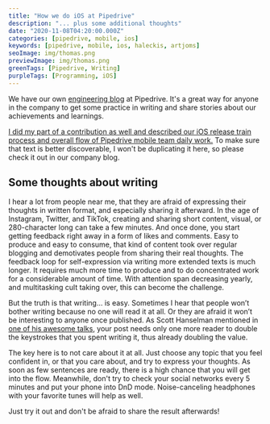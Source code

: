 ```yaml
---
title: "How we do iOS at Pipedrive"
description: "... plus some additional thoughts"
date: "2020-11-08T04:20:00.000Z"
categories: [pipedrive, mobile, ios]
keywords: [pipedrive, mobile, ios, haleckis, artjoms]
seoImage: img/thomas.png
previewImage: img/thomas.png
greenTags: [Pipedrive, Writing]
purpleTags: [Programming, iOS]
---
```


We have our own [engineering blog](https://medium.com/pipedrive-engineering) at Pipedrive. It's a great way for anyone in the company to get some practice in writing and share stories about our achievements and learnings.

[I did my part of a contribution as well and described our iOS release train process and overall flow of Pipedrive mobile team daily work.](https://medium.com/pipedrive-engineering/welcome-aboard-the-pipedrive-ios-release-train-40fd9123ceac)
To make sure that text is better discoverable, I won't be duplicating it here, so please check it out in our company blog.

## Some thoughts about writing

I hear a lot from people near me, that they are afraid of expressing their thoughts in written format, and especially sharing it afterward.
In the age of Instagram, Twitter, and TikTok, creating and sharing short content, visual, or 280-character long can take a few minutes. And once done, you start getting feedback right away in a form of likes and comments. Easy to produce and easy to consume, that kind of content took over regular blogging and demotivates people from sharing their real thoughts. The feedback loop for self-expression via writing more extended texts is much longer. It requires much more time to produce and to do concentrated work for a considerable amount of time. With attention span decreasing yearly, and multitasking cult taking over, this can become the challenge.

But the truth is that writing… is easy. Sometimes I hear that people won’t bother writing because no one will read it at all. Or they are afraid it won’t be interesting to anyone once published.
As Scott Hanselman mentioned in [one of his awesome talks](https://youtu.be/V4NJo2Mfvrc?t=2508), your post needs only one more reader to double the keystrokes that you spent writing it, thus already doubling the value.

The key here is to not care about it at all. Just choose any topic that you feel confident in, or that you care about, and try to express your thoughts. As soon as few sentences are ready, there is a high chance that you will get into the flow. Meanwhile, don't try to check your social networks every 5 minutes and put your phone into DnD mode. Noise-canceling headphones with your favorite tunes will help as well.

Just try it out and don't be afraid to share the result afterwards!
